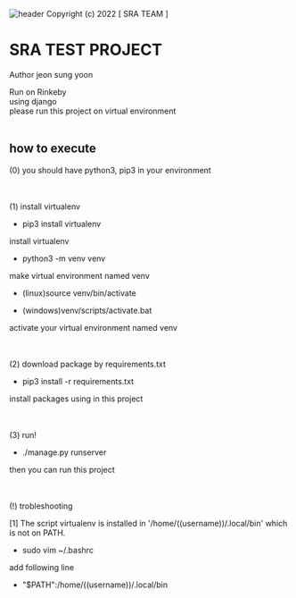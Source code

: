 ![header](https://capsule-render.vercel.app/api?type=waving&color=auto&height=300&section=header&text=SRA&fontSize=90&animation=fadeIn&fontAlignY=38&desc=Skin%20minecRaft%20Assistance&descAlignY=51&descAlign=62)
Copyright (c) 2022 [ SRA TEAM ]

# SRA TEST PROJECT

Author jeon sung yoon

Run on Rinkeby<br/>
using django<br/>
please run this project on virtual environment<br/><br/>

## how to execute

(0) you should have python3, pip3 in your environment

<br/><br/>
(1) install virtualenv

-   pip3 install virtualenv

install virtualenv

-   python3 -m venv venv

make virtual environment named venv

-   (linux)source venv/bin/activate

-   (windows)venv/scripts/activate.bat

activate your virtual environment named venv

<br/><br/>
(2) download package by requirements.txt

-   pip3 install -r requirements.txt

install packages using in this project

<br/><br/>
(3) run!

-   ./manage.py runserver

then you can run this project

<br/><br/>
(!) trobleshooting

[1] The script virtualenv is installed in '/home/((username))/.local/bin' which is not on PATH.

-   sudo vim ~/.bashrc

add following line

-   "$PATH":/home/((username))/.local/bin
